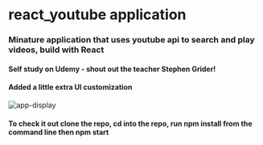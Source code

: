 # react_youtube application

### Minature application that uses youtube api to search and play videos, build with React
#### Self study on Udemy - shout out the teacher Stephen Grider!
#### Added a little extra UI customization

![app-display](https://user-images.githubusercontent.com/18251657/41696840-21dc6a40-74e4-11e8-845c-d6886f6f2553.png)

#### To check it out clone the repo, cd into the repo, run npm install from the command line then npm start